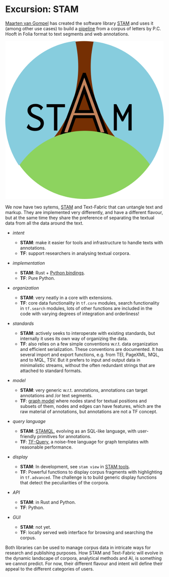 # Excursion: STAM

[Maarten van Gompel](https://github.com/proycon)
has created the software library
[STAM](https://github.com/annotation/stam)
and uses it (among other use cases) to build a
[pipeline](https://github.com/knaw-huc/brieven-van-hooft-pipeline/blob/main/README.md)
from a corpus of letters by P.C. Hooft in Folia format to text segments and
web annotations.

![stam](../images/stam.png)

We now have two sytems,
[STAM](https://github.com/annotation/stam)
and Text-Fabric that can untangle text and markup.
They are implemented very differently, and have a different flavour, but at the
same time they share the preference of separating the textual data from all the data
around the text.

*   *intent*

    *   **STAM**: make it easier for tools and infrastructure to handle texts with
    annotations.
    *   **TF**: support researchers in analysing textual corpora.

*   *implementation*

    *   **STAM**: Rust + [Python bindings](https://github.com/annotation/stam-python).
    *   **TF**: Pure Python.

*   *organization*

    *   **STAM**: very neatly in a core with extensions.
    *   **TF**: core data functionality in `tf.core` modules, search functionality in
        `tf.search` modules, lots of other functions are included in the code with
        varying degrees of integration and orderliness!

*   *standards*

    *   **STAM**: actively seeks to interoperate with existing standards, but
        internally it uses its own way of organizing the data.
    *   **TF**: also relies on a few simple conventions w.r.t. data
        organization and efficient serialization. These conventions are
        documented. It has several import and export functions, e.g. from TEI,
        PageXML, MQL, and to MQL, TSV. But it prefers to input and output data
        in minimalistic streams, without the often redundant strings that are
        attached to standard formats.

*   *model*

    *   **STAM**: very generic w.r.t. annotations, annotations can target
        annotations and /or text segments.
    *   **TF**:
        [graph model](https://annotation.github.io/text-fabric/tf/about/datamodel.html)
        where nodes stand for textual positions and subsets of them, nodes and
        edges can have features, which are the raw material of annotations, but
        annotations are not a TF concept.

*   *query language*

    *   **STAM**:
        [STAMQL](https://github.com/annotation/stam/tree/master/extensions/stam-query),
        evolving as an SQL-like language, with user-friendly primitives for
        annotations.
    *   **TF**:
        [TF-Query](https://annotation.github.io/text-fabric/tf/about/searchusage.html),
        a noise-free language for graph templates with reasonable performance.

*   *display*

    *   **STAM**: In development, see `stam view` in
        [STAM tools](https://github.com/annotation/stam-tools).
    *   **TF**: Powerful functions to display corpus fragments with highlighting in
        `tf.advanced`. The challenge is to build generic display functions that detect
        the peculiarities of the corpora.

*   *API*

    *   **STAM**: in Rust and Python.
    *   **TF**: Python.

*   *GUI*

    *   **STAM**: not yet.
    *   **TF**: locally served web interface for browsing and searching the corpus.

Both libraries can be used to manage corpus data in intricate ways for research
and publishing purposes.
How STAM and Text-Fabric will evolve in the dynamic landscape of corpora, analytical
methods and AI, is something we cannot predict.
For now, their different flavour and intent will define their appeal to the different
categories of users.

